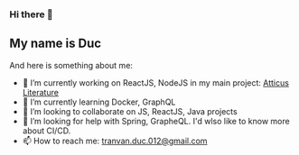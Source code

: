### Hi there 👋

<!--
**AtticusFinchIPH/AtticusFinchIPH** is a ✨ _special_ ✨ repository because its `README.md` (this file) appears on your GitHub profile.
-->
## My name is Duc
And here is something about me:
- 🔭 I’m currently working on ReactJS, NodeJS in my main project: [Atticus Literature](https://github.com/AtticusFinchIPH/atticus-literature)
- 🌱 I’m currently learning Docker, GraphQL
- 👯 I’m looking to collaborate on JS, ReactJS, Java projects
- 🤔 I’m looking for help with Spring, GrapheQL. I'd wlso like to know more about CI/CD.
- 📫 How to reach me: tranvan.duc.012@gmail.com
<!--
- 💬 Ask me about
- 😄 Pronouns: ...
- ⚡ Fun fact: ...
-->
